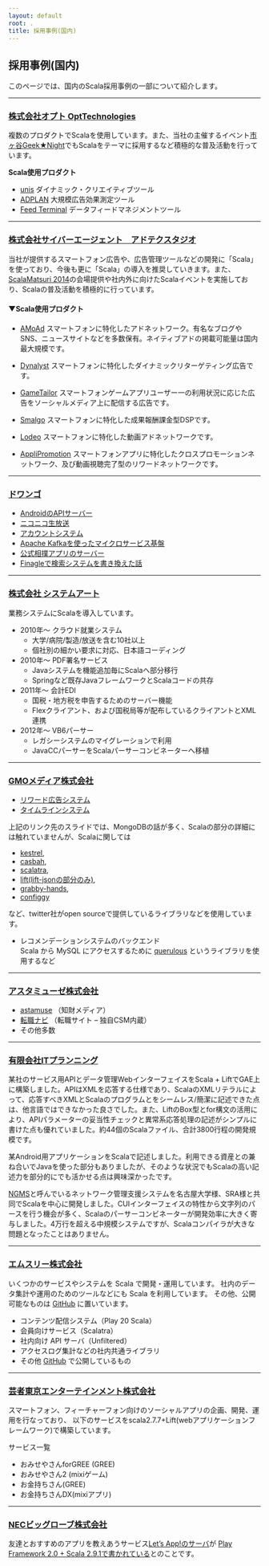 ```yaml
---
layout: default
root: .
title: 採用事例(国内)
---
```


## 採用事例(国内)

このページでは、国内のScala採用事例の一部について紹介します。

---

###  [株式会社オプト OptTechnologies](https://www.opt.ne.jp/opttechnologies/)

複数のプロダクトでScalaを使用しています。また、当社の主催するイベント[市ヶ谷Geek★Night](http://ichigayageek.connpass.com)でもScalaをテーマに採用するなど積極的な普及活動を行っています。

**Scala使用プロダクト**

* [unis](http://lp.unis.tokyo) ダイナミック・クリエイティブツール
* [ADPLAN](https://www.adplan7.com) 大規模広告効果測定ツール
* [Feed Terminal](https://feed-terminal.jp) データフィードマネジメントツール

----

### [株式会社サイバーエージェント　アドテクスタジオ](http://www.cyberagent.co.jp/recruit/special/career_adtech/)

当社が提供するスマートフォン広告や、広告管理ツールなどの開発に「Scala」を使っており、今後も更に「Scala」の導入を推奨していきます。また、[ScalaMatsuri 2014](http://scalamatsuri.org/)の会場提供や社内外に向けたScalaイベントを実施しており、Scalaの普及活動を積極的に行っています。


#### ▼Scala使用プロダクト

* [AMoAd](http://www.amoad.com/)
スマートフォンに特化したアドネットワーク。有名なブログやSNS、ニュースサイトなどを多数保有。ネイティブアドの掲載可能量は国内最大規模です。

* [Dynalyst](https://www.dynalyst.jp/legal/index.html)
スマートフォンに特化したダイナミックリターゲティング広告です。

* [GameTailor](http://adtech.cyberagent.io/pr/2015/01/21/adtech-new%EF%BC%95-%E7%AC%AC%E4%B8%89%E5%BC%BE%E2%98%86%E3%80%8Cgame-tailor%E3%80%8D%E3%81%AE%E6%8F%90%E4%BE%9B%E3%82%92%E9%96%8B%E5%A7%8B/)
スマートフォンゲームアプリユーザー一の利用状況に応じた広告をソーシャルメディア上に配信する広告です。

* [Smalgo](http://www.smalgo.jp/optout/)
スマートフォンに特化した成果報酬課金型DSPです。

* [Lodeo](http://adtech.cyberagent.io/pr/2015/01/15/adtech-new%EF%BC%95-%E7%AC%AC%E4%BA%8C%E5%BC%BE%E2%98%86%E3%80%8Clodeo%E3%80%8D%E3%81%AE%E6%8F%90%E4%BE%9B%E3%82%92%E9%96%8B%E5%A7%8B/)
スマートフォンに特化した動画アドネットワークです。

* [AppliPromotion](http://www.appeleven.co.jp/)
スマートフォンアプリに特化したクロスプロモーションネットワーク、及び動画視聴完了型のリワードネットワークです。

----

### [ドワンゴ](http://info.dwango.co.jp/)

* [AndroidのAPIサーバー](http://www.slideshare.net/SatoshiGoto/scalaandroid-16921765)
* [ニコニコ生放送](http://www.slideshare.net/sifue/developers-summit-2014-play2scalaweb)
* [アカウントシステム](http://www.slideshare.net/hexx/scalamatsuri-2016-scala)
* [Apache Kafkaを使ったマイクロサービス基盤](http://xuwei-k.github.io/slides/kafka-matsuri/#1)
* [公式相撲アプリのサーバー](https://speakerdeck.com/tlync/guo-ji-to-scala-japans-national-sport-and-scala)
* [Finagleで検索システムを書き換えた話](https://speakerdeck.com/iwag/rewrite-in-finagle)

----

### [株式会社 システムアート](http://www.sysart.jp/)

業務システムにScalaを導入しています。

* 2010年～ クラウド就業システム
	* 大学/病院/製造/放送を含む10社以上
	* 個社別の細かい要求に対応、日本語コーディング
* 2010年～ PDF署名サービス
	* Javaシステムを機能追加毎にScalaへ部分移行
	* Springなど既存JavaフレームワークとScalaコードの共存
* 2011年～ 会計EDI
	* 国税・地方税を申告するためのサーバー機能
	* Flexクライアント、および国税局等が配布しているクライアントとXML連携
* 2012年～ VB6パーサー
	* レガシーシステムのマイグレーションで利用
	* JavaCCパーサーをScalaパーサーコンビネーターへ移植

----

### [GMOメディア株式会社](http://www.gmo-media.jp/)

* [リワード広告システム](https://docs.google.com/leaf?id=0B3gzkyf0Dd_5M2QzMGRkOTUtYTJlNC00YWZhLTg4ODgtOTlmYTg1M2NiNWU3)
* [タイムラインシステム](http://www.slideshare.net/hitoasa/mongodb-13561725)

上記のリンク先のスライドでは、MongoDBの話が多く、Scalaの部分の詳細には触れていませんが、Scalaに関しては

* [kestrel](https://github.com/robey/kestrel),
* [casbah](https://github.com/mongodb/casbah),
* [scalatra](https://github.com/scalatra/scalatra),
* [lift(lift-jsonの部分のみ)](https://github.com/lift/framework),
* [grabby-hands](https://github.com/twitter/grabby-hands),
* [configgy](https://github.com/robey/configgy)

など、twitter社がopen sourceで提供しているライブラリなどを使用しています。

* レコメンデーションシステムのバックエンド  
Scala から MySQL にアクセスするために [querulous](http://github.com/twitter/querulous) というライブラリを使用するなど

----

### [アスタミューゼ株式会社](http://www.astamuse.co.jp/)

* [astamuse](http://astamuse.com/) （知財メディア）
* [転職ナビ](http://robots-job.com/) （転職サイト – 独自CSM内蔵）
* その他多数

----

### [有限会社ITプランニング](http://www.itpl.co.jp/)

某社のサービス用APIとデータ管理WebインターフェイスをScala + LiftでGAE上に構築しました。APIはXMLを応答する仕様であり、ScalaのXMLリテラルによって、応答すべきXMLとScalaのプログラムとをシームレス/簡潔に記述できた点は、他言語ではできなかった良さでした。また、LiftのBox型とfor構文の活用により、APIパラメーターの妥当性チェックと異常系応答処理の記述がシンプルに書けた点も優れていました。約44個のScalaファイル、合計3800行程の開発規模です。

某Android用アプリケーションをScalaで記述しました。利用できる資産との兼ね合いでJavaを使った部分もありましたが、そのような状況でもScalaの高い記述力を部分的にでも活かせる点は興味深かったです。

[NGMS](http://sourceforge.jp/projects/ngms/)と呼んでいるネットワーク管理支援システムを名古屋大学様、SRA様と共同でScalaを中心に開発しました。CUIインターフェイスの特性から文字列のパースを行う機会が多く、Scalaのパーサーコンビネーターが開発効率に大きく寄与しました。4万行を超える中規模システムですが、Scalaコンパイラが大きな問題となったことはありません。

----

### [エムスリー株式会社](http://corporate.m3.com/)

いくつかのサービスやシステムを Scala で開発・運用しています。
社内のデータ集計や運用のためのツールなどにも Scala を利用しています。
その他、公開可能なものは [GitHub](https://github.com/m3dev) に置いています。

* コンテンツ配信システム（Play 20 Scala）
* 会員向けサービス（Scalatra）
* 社内向け API サーバ（Unfiltered）
* アクセスログ集計などの社内共通ライブラリ
* その他 [GitHub](https://github.com/m3dev) で公開しているもの

----

### [芸者東京エンターテインメント株式会社](http://www.geishatokyo.com/)

スマートフォン、フィーチャーフォン向けのソーシャルアプリの企画、開発、運用を行なっており、
以下のサービスをscala2.7.7+Lift(webアプリケーションフレームワーク)で構築しています。

サービス一覧

* おみせやさんforGREE (GREE)
* おみせやさん2 (mixiゲーム)
* お金持ちさん(GREE)
* お金持ちさんDX(mixiアプリ)

----

### [NECビッグローブ株式会社](http://www.biglobe.ne.jp/)

友達とおすすめのアプリを教えあうサービス[Let’s App!のサーバ](http://letsapp.jp/)が
[Play Framework 2.0 + Scala 2.9.1で書かれている](http://engineer.biglobe.ne.jp/201207/article_1.html)とのことです。
